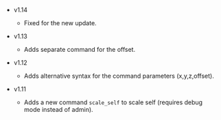 - v1.14
  - Fixed for the new update.

- v1.13
  - Adds separate command for the offset.

- v1.12
  - Adds alternative syntax for the command parameters (x,y,z,offset).

- v1.11
  - Adds a new command `scale_self` to scale self (requires debug mode instead of admin).
